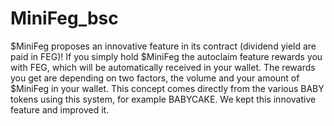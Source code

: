 # MiniFeg_bsc
$MiniFeg proposes an innovative feature in its contract (dividend yield are paid in FEG)!  If you simply hold $MiniFeg the autoclaim feature rewards you with FEG, which will be automatically received in your wallet. The rewards you get are depending on two factors, the volume and your amount of $MiniFeg in your wallet. This concept comes directly from the various BABY tokens using this system, for example BABYCAKE. We kept this innovative feature and improved it.
